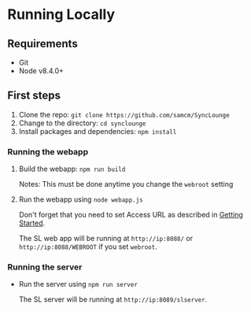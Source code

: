 
# Running Locally

## Requirements

- Git
- Node v8.4.0+

## First steps

1. Clone the repo: `git clone https://github.com/samcm/SyncLounge`
1. Change to the directory: `cd synclounge`
1. Install packages and dependencies: `npm install`

### Running the webapp

1. Build the webapp: `npm run build`

    Notes: This must be done anytime you change the `webroot` setting

1. Run the webapp using `node webapp.js`

    Don't forget that you need to set Access URL as described in [Getting Started](/self-hosted/getting-started/).

    The SL web app will be running at `http://ip:8088/` or `http://ip:8088/WEBROOT` if you set `webroot`.

### Running the server

- Run the server using `npm run server`

    The SL server will be running at `http://ip:8089/slserver`.
